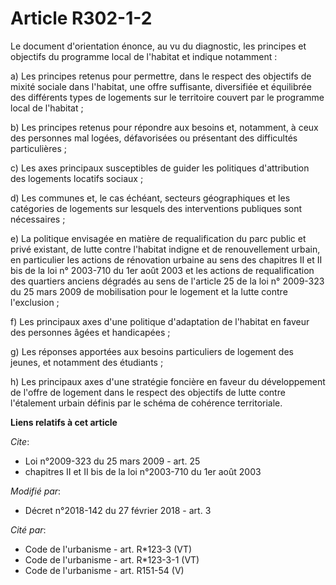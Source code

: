 # Article R302-1-2

Le document d'orientation énonce, au vu du diagnostic, les principes et objectifs du programme local de l'habitat et indique
notamment :

a) Les principes retenus pour permettre, dans le respect des objectifs de mixité sociale dans l'habitat, une offre
suffisante, diversifiée et équilibrée des différents types de logements sur le territoire couvert par le programme local de
l'habitat ;

b) Les principes retenus pour répondre aux besoins et, notamment, à ceux des personnes mal logées, défavorisées ou présentant
des difficultés particulières ;

c) Les axes principaux susceptibles de guider les politiques d'attribution des logements locatifs sociaux ;

d) Les communes et, le cas échéant, secteurs géographiques et les catégories de logements sur lesquels des interventions
publiques sont nécessaires ;

e) La politique envisagée en matière de requalification du parc public et privé existant, de lutte contre l'habitat indigne
et de renouvellement urbain, en particulier les actions de rénovation urbaine au sens des chapitres II et II bis de la loi n°
2003-710 du 1er août 2003 et les actions de requalification des quartiers anciens dégradés au sens de l'article 25 de la loi
n° 2009-323 du 25 mars 2009 de mobilisation pour le logement et la lutte contre l'exclusion ;

f) Les principaux axes d'une politique d'adaptation de l'habitat en faveur des personnes âgées et handicapées ;

g) Les réponses apportées aux besoins particuliers de logement des jeunes, et notamment des étudiants ;

h) Les principaux axes d'une stratégie foncière en faveur du développement de l'offre de logement dans le respect des
objectifs de lutte contre l'étalement urbain définis par le schéma de cohérence territoriale.

**Liens relatifs à cet article**

_Cite_:

  - Loi n°2009-323 du 25 mars 2009 - art. 25
  - chapitres II et II bis de la loi n°2003-710 du 1er août 2003

_Modifié par_:

  - Décret n°2018-142 du 27 février 2018 - art. 3

_Cité par_:

  - Code de l'urbanisme - art. R*123-3 (VT)
  - Code de l'urbanisme - art. R*123-3-1 (VT)
  - Code de l'urbanisme - art. R151-54 (V)
